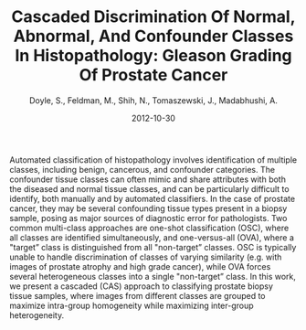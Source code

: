 ﻿---
title: "Cascaded Discrimination Of Normal, Abnormal, And Confounder Classes In Histopathology: Gleason Grading Of Prostate Cancer"
author: Doyle, S., Feldman, M., Shih, N., Tomaszewski, J., Madabhushi, A.
status: Published
type: journal
citation: "Cascaded Discrimination Of Normal, Abnormal, And Confounder Classes In Histopathology: Gleason Grading Of Prostate Cancer, <em>BMC Bioinformatics</em>, <b>13</b>(1), 2012"
comments: no
doi: 10.1186/1471-2105-13-282
date: 2012-10-30
publishdate: 2012-10-30
---

Automated classification of histopathology involves identification of multiple classes, including benign, cancerous, and confounder categories. The confounder tissue classes can often mimic and share attributes with both the diseased and normal tissue classes, and can be particularly difficult to identify, both manually and by automated classifiers. In the case of prostate cancer, they may be several confounding tissue types present in a biopsy sample, posing as major sources of diagnostic error for pathologists. Two common multi-class approaches are one-shot classification (OSC), where all classes are identified simultaneously, and one-versus-all (OVA), where a "target” class is distinguished from all "non-target” classes. OSC is typically unable to handle discrimination of classes of varying similarity (e.g. with images of prostate atrophy and high grade cancer), while OVA forces several heterogeneous classes into a single "non-target” class. In this work, we present a cascaded (CAS) approach to classifying prostate biopsy tissue samples, where images from different classes are grouped to maximize intra-group homogeneity while maximizing inter-group heterogeneity.

